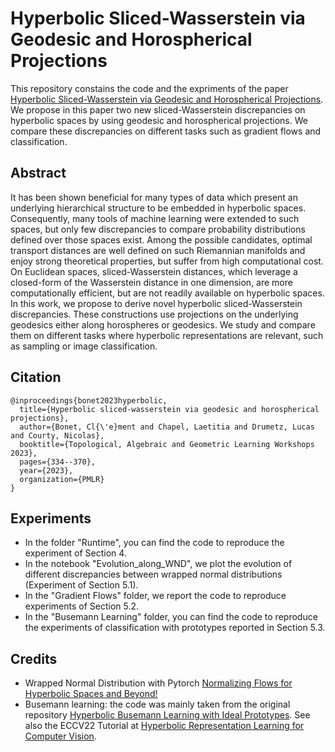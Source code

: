 # Hyperbolic Sliced-Wasserstein via Geodesic and Horospherical Projections

This repository constains the code and the expriments of the paper [Hyperbolic Sliced-Wasserstein via Geodesic and Horospherical Projections](). We propose in this paper two new sliced-Wasserstein discrepancies on hyperbolic spaces by using geodesic and horospherical projections. We compare these discrepancies on different tasks such as gradient flows and classification.

## Abstract 

It has been shown beneficial for many types of data which present an underlying hierarchical structure to be embedded in hyperbolic spaces. Consequently, many tools of machine learning were extended to such spaces, but only few discrepancies to compare probability distributions defined over those spaces exist. Among the possible candidates, optimal transport distances are well defined on such Riemannian manifolds and enjoy strong theoretical properties, but suffer from high computational cost. On Euclidean spaces, sliced-Wasserstein distances, which leverage a closed-form of the Wasserstein distance in one dimension, are more computationally efficient, but are not readily available on hyperbolic spaces. In this work, we propose to derive novel hyperbolic sliced-Wasserstein discrepancies. These constructions use projections on the underlying geodesics either along horospheres or geodesics. We study and compare them on different tasks where hyperbolic representations are relevant, such as sampling or image classification.

## Citation

```
@inproceedings{bonet2023hyperbolic,
  title={Hyperbolic sliced-wasserstein via geodesic and horospherical projections},
  author={Bonet, Cl{\'e}ment and Chapel, Laetitia and Drumetz, Lucas and Courty, Nicolas},
  booktitle={Topological, Algebraic and Geometric Learning Workshops 2023},
  pages={334--370},
  year={2023},
  organization={PMLR}
}
```

## Experiments

- In the folder "Runtime", you can find the code to reproduce the experiment of Section 4.
- In the notebook "Evolution_along_WND", we plot the evolution of different discrepancies between wrapped normal distributions (Experiment of Section 5.1).
- In the "Gradient Flows" folder, we report the code to reproduce experiments of Section 5.2.
- In the "Busemann Learning" folder, you can find the code to reproduce the experiments of classification with prototypes reported in Section 5.3.



## Credits

- Wrapped Normal Distribution with Pytorch [Normalizing Flows for Hyperbolic Spaces and Beyond!](https://github.com/joeybose/HyperbolicNF)
- Busemann learning: the code was mainly taken from the original repository [Hyperbolic Busemann Learning with Ideal Prototypes](https://github.com/MinaGhadimiAtigh/Hyperbolic-Busemann-Learning). See also the ECCV22 Tutorial at [Hyperbolic Representation Learning for Computer Vision](https://sites.google.com/view/hyperbolic-tutorial-eccv22/).
